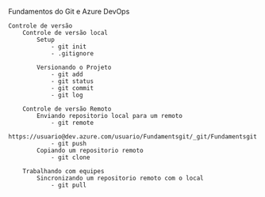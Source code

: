 Fundamentos do Git e Azure DevOps

    Controle de versão
        Controle de versão local
            Setup
                - git init
                - .gitignore
                
            Versionando o Projeto
                - git add
                - git status
                - git commit
                - git log

        Controle de versão Remoto
            Enviando repositorio local para um remoto
                - git remote 
                    https://usuario@dev.azure.com/usuario/Fundamentsgit/_git/Fundamentsgit
                - git push
            Copiando um repositorio remoto
                - git clone
        
        Trabalhando com equipes
            Sincronizando um repositorio remoto com o local
                - git pull
                
        